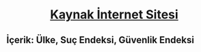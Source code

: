 # <p align="center"><a href="https://www.numbeo.com/crime/rankings_by_country.jsp">Kaynak İnternet Sitesi</a></p>

## İçerik: Ülke, Suç Endeksi, Güvenlik Endeksi